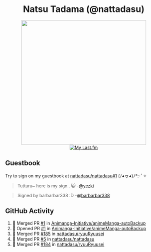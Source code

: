 <div align="center">

# Natsu Tadama (@nattadasu)

[<img width="400" src="https://spotify.nattadeploy.my.id/api?theme=dark&scan=true">](https://open.spotify.com/user/nattadasu)<br>
[![My Last.fm](https://lastfm.nattadeploy.my.id/api?user=nattadasu&loved=true)](https://www.last.fm/user/nattadasu)
</div>

## Guestbook

Try to sign on my guestbook at [nattadasu/nattadasu#1](https://github.com/nattadasu/nattadasu/issues/1) (ﾉ◕ヮ◕)ﾉ\*:･ﾟ✧

<!--START:guestbook-->
> Tutturu~  here is my sign.. :smiley_cat: 
> -[@yezki](https://github.com/yezki)

> Signed by barbarbar338 :D
> -[@barbarbar338](https://github.com/barbarbar338)
<!--END:guestbook-->

## GitHub Activity
<!--START_SECTION:activity-->
1. 🎉 Merged PR [#1](https://github.com/Animanga-Initiative/animeManga-autoBackup/pull/1) in [Animanga-Initiative/animeManga-autoBackup](https://github.com/Animanga-Initiative/animeManga-autoBackup)
2. 💪 Opened PR [#1](https://github.com/Animanga-Initiative/animeManga-autoBackup/pull/1) in [Animanga-Initiative/animeManga-autoBackup](https://github.com/Animanga-Initiative/animeManga-autoBackup)
3. 🎉 Merged PR [#185](https://github.com/nattadasu/ryuuRyuusei/pull/185) in [nattadasu/ryuuRyuusei](https://github.com/nattadasu/ryuuRyuusei)
4. 🎉 Merged PR [#5](https://github.com/nattadasu/nattadasu/pull/5) in [nattadasu/nattadasu](https://github.com/nattadasu/nattadasu)
5. 🎉 Merged PR [#184](https://github.com/nattadasu/ryuuRyuusei/pull/184) in [nattadasu/ryuuRyuusei](https://github.com/nattadasu/ryuuRyuusei)
<!--END_SECTION:activity-->
